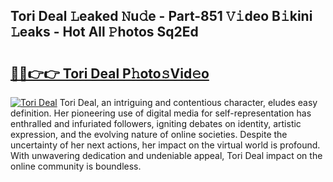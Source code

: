 ## Tori Deal 𝙻eaked 𝙽u𝚍e - Part-851 𝚅𝚒deo B𝚒kini 𝙻eaks - Hot All 𝙿hotos Sq2Ed

# <h2><a href="http://ld18mog.urlbe.top/?page=Tori+Deal">🔗🔗👉👉 Tori Deal P𝚑oto𝚜Vid𝚎o</a></h2>

[![Tori Deal](https://i.imgur.com/eBuTRDB.gif)](http://ld18mog.urlbe.top/?page=Tori+Deal)
Tori Deal, an intriguing and contentious character, eludes easy definition. Her pioneering use of digital media for self-representation has enthralled and infuriated followers, igniting debates on identity, artistic expression, and the evolving nature of online societies. Despite the uncertainty of her next actions, her impact on the virtual world is profound. With unwavering dedication and undeniable appeal, Tori Deal impact on the online community is boundless.

